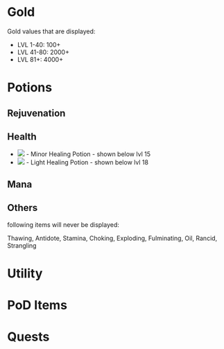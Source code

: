 # Gold
Gold values that are displayed:
* LVL 1-40: 100+
* LVL 41-80: 2000+
* LVL 81+: 4000+

# Potions
## Rejuvenation
## Health
* ![](https://hydra-media.cursecdn.com/diablo.gamepedia.com/d/da/Minorhealing.gif) - Minor Healing Potion - shown below lvl 15
* ![](https://hydra-media.cursecdn.com/diablo.gamepedia.com/d/dc/Lighthealing.gif) - Light Healing Potion - shown below lvl 18

## Mana
## Others
following items will never be displayed:

Thawing, Antidote, Stamina, Choking, Exploding, Fulminating, Oil, Rancid, Strangling

# Utility

# PoD Items

# Quests